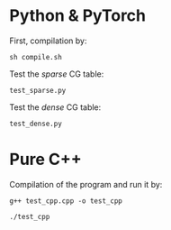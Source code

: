 # Python & PyTorch

First, compilation by:

```sh compile.sh```

Test the *sparse* CG table:

```test_sparse.py```

Test the *dense* CG table:

```test_dense.py```

# Pure C++

Compilation of the program and run it by:

```g++ test_cpp.cpp -o test_cpp```

```./test_cpp```
